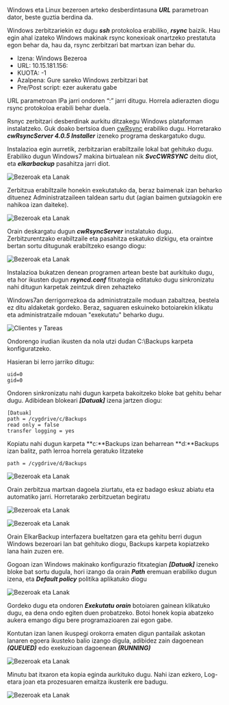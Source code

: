 Windows eta Linux bezeroen arteko desberdintasuna ***URL*** parametroan dator, beste guztia berdina da.

Windows zerbitzariekin ez dugu ***ssh*** protokoloa erabiliko, ***rsync*** baizik. Hau egin ahal izateko Windows makinak rsync konexioak onartzeko prestatuta egon behar da, hau da, rsync zerbitzari bat martxan izan behar du.

- Izena: Windows Bezeroa
- URL: 10.15.181.156:
- KUOTA: -1
- Azalpena: Gure sareko Windows zerbitzari bat
- Pre/Post script: ezer aukeratu gabe

URL parametroan IPa jarri ondoren “:” jarri ditugu. Horrela adierazten diogu rsync protokoloa erabili behar duela.

Rsnyc zerbitzari desberdinak aurkitu ditzakegu Windows plataforman instalatzeko. Guk doako bertsioa duen [cwRsync](https://www.itefix.no/i2/content/cwrsync-free-edition) erabiliko dugu. Horretarako ***cwRsyncServer 4.0.5 Installer*** izeneko programa deskargatuko dugu.

Instalazioa egin aurretik, zerbitzarian erabiltzaile lokal bat gehituko dugu. Erabiliko dugun Windows7 makina birtualean nik ***SvcCWRSYNC*** deitu diot, eta ***elkarbackup*** pasahitza jarri diot.

![Bezeroak eta Lanak](../assets/clientes-tareas11.png)

Zerbitzua erabiltzaile honekin exekutatuko da, beraz baimenak izan beharko dituenez Administratzaileen taldean sartu dut (agian baimen gutxiagokin ere nahikoa izan daiteke).

![Bezeroak eta Lanak](../assets/clientes-tareas12.png)

Orain deskargatu dugun ***cwRsyncServer***  instalatuko dugu. Zerbitzurentzako erabiltzaile eta pasahitza eskatuko dizkigu, eta oraintxe bertan sortu ditugunak erabiltzeko esango diogu:

![Bezeroak eta Lanak](../assets/clientes-tareas13.png)

Instalazioa bukatzen denean programen artean beste bat aurkituko dugu, eta hor ikusten dugun ***rsyncd.conf*** fitxategia editatuko dugu sinkronizatu nahi ditugun karpetak zeintzuk diren zehazteko

Windows7an derrigorrezkoa da administratzaile moduan zabaltzea, bestela ez ditu aldaketak gordeko. Beraz, saguaren eskuineko botoiarekin klikatu eta administratzaile mdouan "exekutatu" beharko dugu.

![Clientes y Tareas](../assets/clientes-tareas14.png)

Ondorengo irudian ikusten da nola utzi dudan C:\Backups karpeta konfiguratzeko.

Hasieran bi lerro jarriko ditugu:
```
uid=0
gid=0
```


Ondoren sinkronizatu nahi dugun karpeta bakoitzeko bloke bat gehitu behar dugu. Adibidean blokeari ***[Datuak]*** izena jartzen diogu:

```
[Datuak]
path = /cygdrive/c/Backups
read only = false
transfer logging = yes
```


Kopiatu nahi dugun karpeta **c:\**Backups izan beharrean **d:\**Backups izan balitz, path lerroa horrela geratuko litzateke

```
path = /cygdrive/d/Backups
```


![Bezeroak eta Lanak](../assets/clientes-tareas15.png)

Orain zerbitzua martxan dagoela ziurtatu, eta ez badago eskuz abiatu eta automatiko jarri. Horretarako zerbitzuetan begiratu

![Bezeroak eta Lanak](../assets/clientes-tareas16.png)


![Bezeroak eta Lanak](../assets/clientes-tareas17.png)

Orain ElkarBackup interfazera bueltatzen gara eta gehitu berri dugun Windows bezeroari  lan bat gehituko diogu, Backups karpeta kopiatzeko lana hain zuzen ere.

Gogoan izan Windows makinako konfigurazio fitxategian ***[Datuak]*** izeneko bloke bat sortu dugula, hori izango da orain ***Path*** eremuan erabiliko dugun izena, eta ***Default policy*** politika aplikatuko diogu

![Bezeroak eta Lanak](../assets/bezeroak-lanak18.png)

Gordeko dugu eta ondoren ***Exekutatu orain*** botoiaren gainean klikatuko dugu, ea dena ondo egiten duen probatzeko. Botoi honek kopia abatzeko aukera emango digu bere programazioaren zai egon gabe.

Kontutan izan lanen ikuspegi orokorra ematen digun pantailak askotan lanaren egoera ikusteko balio izango digula, adibidez zain dagoenean ***(QUEUED)*** edo exekuzioan dagoenean ***(RUNNING)***

![Bezeroak eta Lanak](../assets/bezeroak-lanak19.png)

Minutu bat itxaron eta kopia eginda aurkituko dugu. Nahi izan ezkero, Log-etara joan eta prozesuaren emaitza ikusterik ere badugu.

![Bezeroak eta Lanak](../assets/clientes-tareas20.png)

